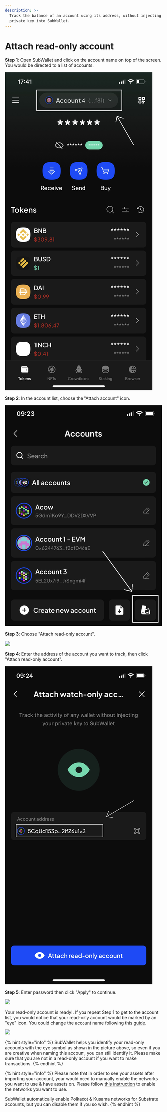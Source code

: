 ```yaml
---
description: >-
  Track the balance of an account using its address, without injecting its
  private key into SubWallet.
---
```


# Attach read-only account

**Step 1**: Open SubWallet and click on the account name on top of the screen. You would be directed to a list of accounts.

![](<../../.gitbook/assets/image (60) (1) (1) (1) (1).png>)

**Step 2**: In the account list, choose the "Attach account" icon.

![](<../../.gitbook/assets/image (66) (1) (1) (1).png>)

**Step 3**: Choose "Attach read-only account".

![](<../../.gitbook/assets/image (13) (3).png>)

**Step 4**: Enter the address of the account you want to track, then click "Attach read-only account".

![](<../../.gitbook/assets/image (47) (1) (1) (1) (1).png>)

**Step 5**: Enter password then click "Apply" to continue.

![](<../../.gitbook/assets/image (17) (3).png>)

Your read-only account is ready!. If you repeat Step 1 to get to the account list, you would notice that your read-only account would be marked by an "eye" icon. You could change the account name following this [guide](switch-between-accounts-and-change-account-name.md).

![](<../../.gitbook/assets/image (74) (2).png>)

{% hint style="info" %}
SubWallet helps you identify your read-only accounts with the eye symbol as shown in the picture above, so even if you are creative when naming this account, you can still identify it. Please make sure that you are not in a read-only account if you want to make transactions.
{% endhint %}



{% hint style="info" %}
Please note that in order to see your assets after importing your account, your would need to manually enable the networks you want to use & have assets on. Please follow [this instruction](../customize-your-blockchains.md) to enable the networks you want to use.

SubWallet automatically enable Polkadot & Kusama networks for Substrate accounts, but you can disable them if you so wish.&#x20;
{% endhint %}
